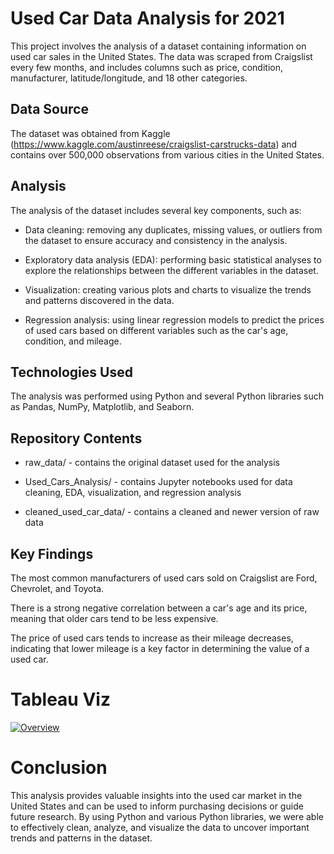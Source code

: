 # Used Car Data Analysis for 2021
This project involves the analysis of a dataset containing information on used car sales in the United States. The data was scraped from Craigslist every few months, and includes columns such as price, condition, manufacturer, latitude/longitude, and 18 other categories.

## Data Source
The dataset was obtained from Kaggle (https://www.kaggle.com/austinreese/craigslist-carstrucks-data) and contains over 500,000 observations from various cities in the United States.

## Analysis
The analysis of the dataset includes several key components, such as:

- Data cleaning: removing any duplicates, missing values, or outliers from the dataset to ensure accuracy and consistency in the analysis.

- Exploratory data analysis (EDA): performing basic statistical analyses to explore the relationships between the different variables in the dataset.

- Visualization: creating various plots and charts to visualize the trends and patterns discovered in the data.

- Regression analysis: using linear regression models to predict the prices of used cars based on different variables such as the car's age, condition, and mileage.

## Technologies Used
The analysis was performed using Python and several Python libraries such as Pandas, NumPy, Matplotlib, and Seaborn.

## Repository Contents
- raw_data/ - contains the original dataset used for the analysis

- Used_Cars_Analysis/ - contains Jupyter notebooks used for data cleaning, EDA, visualization, and regression analysis

- cleaned_used_car_data/ - contains a cleaned and newer version of raw data

## Key Findings
The most common manufacturers of used cars sold on Craigslist are Ford, Chevrolet, and Toyota.

There is a strong negative correlation between a car's age and its price, meaning that older cars tend to be less expensive.

The price of used cars tends to increase as their mileage decreases, indicating that lower mileage is a key factor in determining the value of a used car.

# Tableau Viz
<div class='tableauPlaceholder' id='viz1681323834477' style='position: relative'><noscript><a href='#'><img alt='Overview ' src='https:&#47;&#47;public.tableau.com&#47;static&#47;images&#47;CW&#47;CW3B6HDST&#47;1_rss.png' style='border: none' /></a></noscript><object class='tableauViz'  style='display:none;'><param name='host_url' value='https%3A%2F%2Fpublic.tableau.com%2F' /> <param name='embed_code_version' value='3' /> <param name='path' value='shared&#47;CW3B6HDST' /> <param name='toolbar' value='yes' /><param name='static_image' value='https:&#47;&#47;public.tableau.com&#47;static&#47;images&#47;CW&#47;CW3B6HDST&#47;1.png' /> <param name='animate_transition' value='yes' /><param name='display_static_image' value='yes' /><param name='display_spinner' value='yes' /><param name='display_overlay' value='yes' /><param name='display_count' value='yes' /><param name='language' value='en-US' /></object></div>                <script type='text/javascript'>                    var divElement = document.getElementById('viz1681323834477');                    var vizElement = divElement.getElementsByTagName('object')[0];                    if ( divElement.offsetWidth > 800 ) { vizElement.style.width='100%';vizElement.style.height=(divElement.offsetWidth*0.75)+'px';} else if ( divElement.offsetWidth > 500 ) { vizElement.style.width='100%';vizElement.style.height=(divElement.offsetWidth*0.75)+'px';} else { vizElement.style.width='100%';vizElement.style.height='1427px';}                     var scriptElement = document.createElement('script');                    scriptElement.src = 'https://public.tableau.com/javascripts/api/viz_v1.js';                    vizElement.parentNode.insertBefore(scriptElement, vizElement);                </script>

# Conclusion
This analysis provides valuable insights into the used car market in the United States and can be used to inform purchasing decisions or guide future research. 
By using Python and various Python libraries, we were able to effectively clean, analyze, and visualize the data to uncover important trends and patterns in the dataset.





